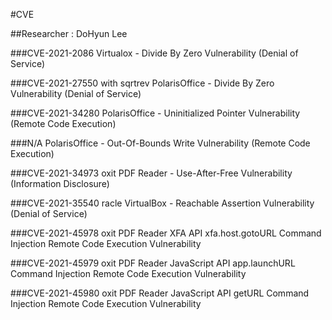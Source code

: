 #CVE

##Researcher : DoHyun Lee

###CVE-2021-2086
Virtualox - Divide By Zero Vulnerability (Denial of Service)

###CVE-2021-27550 with sqrtrev
PolarisOffice - Divide By Zero Vulnerability (Denial of Service)

###CVE-2021-34280
PolarisOffice - Uninitialized Pointer Vulnerability (Remote Code Execution)

###N/A
PolarisOffice - Out-Of-Bounds Write Vulnerability (Remote Code Execution)

###CVE-2021-34973
oxit PDF Reader - Use-After-Free Vulnerability (Information Disclosure)

###CVE-2021-35540
racle VirtualBox - Reachable Assertion Vulnerability (Denial of Service)

###CVE-2021-45978
oxit PDF Reader XFA API xfa.host.gotoURL Command Injection Remote Code Execution Vulnerability

###CVE-2021-45979
oxit PDF Reader JavaScript API app.launchURL Command Injection Remote Code Execution Vulnerability

###CVE-2021-45980
oxit PDF Reader JavaScript API getURL Command Injection Remote Code Execution Vulnerability

